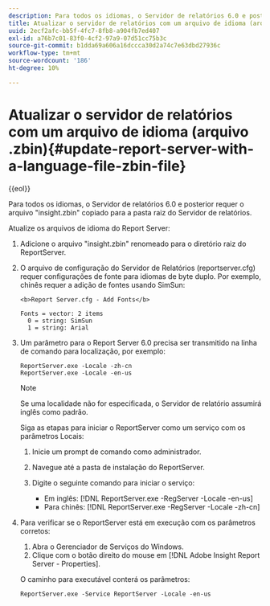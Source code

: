 ```yaml
---
description: Para todos os idiomas, o Servidor de relatórios 6.0 e posterior requer o arquivo "insight.zbin" copiado para a pasta raiz do Servidor de relatórios.
title: Atualizar o servidor de relatórios com um arquivo de idioma (arquivo .zbin)
uuid: 2ecf2afc-bb5f-4fc7-8fb8-a904fb7ed407
exl-id: a76b7c01-83f0-4cf2-97a9-07d51cc75b3c
source-git-commit: b1dda69a606a16dccca30d2a74c7e63dbd27936c
workflow-type: tm+mt
source-wordcount: '186'
ht-degree: 10%

---
```


# Atualizar o servidor de relatórios com um arquivo de idioma (arquivo .zbin){#update-report-server-with-a-language-file-zbin-file}

{{eol}}

Para todos os idiomas, o Servidor de relatórios 6.0 e posterior requer o arquivo &quot;insight.zbin&quot; copiado para a pasta raiz do Servidor de relatórios.

Atualize os arquivos de idioma do Report Server:

1. Adicione o arquivo &quot;insight.zbin&quot; renomeado para o diretório raiz do ReportServer.
1. O arquivo de configuração do Servidor de Relatórios (reportserver.cfg) requer configurações de fonte para idiomas de byte duplo. Por exemplo, chinês requer a adição de fontes usando SimSun:

   ```
   <b>Report Server.cfg - Add Fonts</b> 
   
   Fonts = vector: 2 items 
     0 = string: SimSun 
     1 = string: Arial
   ```

1. Um parâmetro para o Report Server 6.0 precisa ser transmitido na linha de comando para localização, por exemplo:

   ```
   ReportServer.exe -Locale -zh-cn 
   ReportServer.exe -Locale -en-us
   ```

   >[!NOTE]
   >
   >Se uma localidade não for especificada, o Servidor de relatório assumirá inglês como padrão.

   Siga as etapas para iniciar o ReportServer como um serviço com os parâmetros Locais:

   1. Inicie um prompt de comando como administrador.
   1. Navegue até a pasta de instalação do ReportServer.
   1. Digite o seguinte comando para iniciar o serviço:

      * Em inglês: [!DNL ReportServer.exe -RegServer -Locale -en-us]
      * Para chinês: [!DNL ReportServer.exe -RegServer -Locale -zh-cn]

1. Para verificar se o ReportServer está em execução com os parâmetros corretos:

   1. Abra o Gerenciador de Serviços do Windows.
   1. Clique com o botão direito do mouse em [!DNL Adobe Insight Report Server - Properties].

   O caminho para executável conterá os parâmetros:

   ```
   ReportServer.exe -Service ReportServer -Locale -en-us
   ```
